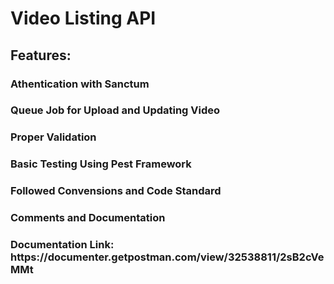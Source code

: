 <h1>Video Listing API</h1>

<h2>Features:</h2>
<h3>Athentication with Sanctum</h3>
<h3>Queue Job for Upload and Updating Video</h3>
<h3>Proper Validation</h3>
<h3>Basic Testing Using Pest Framework</h3>
<h3>Followed Convensions and Code Standard</h3>
<h3>Comments and Documentation</h3>

<h3>Documentation Link: https://documenter.getpostman.com/view/32538811/2sB2cVeMMt</h3>
